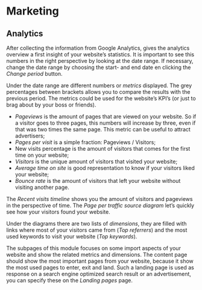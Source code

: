 # Marketing

## Analytics

After collecting the information from Google Analytics, gives the analytics overview a first insight of your website’s statistics. It is important to see this numbers in the right perspective by looking at the date range. If necessary, change the date range by choosing the start- and end date en clicking the *Change period* button.

Under the date range are different numbers or *metrics* displayed. The grey percentages between brackets allows you to compare the results with the previous period. The metrics could be used for the website’s KPI’s (or just to brag about by your boss or friends).

* *Pageviews* is the amount of pages that are viewed on your website. So if a visitor goes to three pages, this numbers will increase by three, even if that was two times the same page. This metric can be useful to attract advertisers;
* *Pages per visit* is a simple fraction: Pageviews / Visitors;
* New visits percentage is the amount of visitors that comes for the first time on your website;
* *Visitors* is the unique amount of visitors that visited your website;
* *Average time on site* is good representation to know if your visitors liked your website;
* *Bounce rate* is the amount of visitors that left your website without visiting another page.

The *Recent visits timeline* shows you the amount of visitors and pageviews in the perspective of time. The *Page per traffic source diagram* let’s quickly see how your visitors found your website.

Under the diagrams there are two lists of *dimensions*, they are filled with links where most of your visitors came from (*Top referrers*) and the most used keywords to visit your website (*Top keywords*).

The subpages of this module focuses on some import aspects of your website and show the related metrics and dimensions. The content page should show the most important pages from your website, because it show the most used pages to enter, exit and land. Such a landing page is used as response on a search engine optimized search result or an advertisement, you can specify these on the *Landing pages* page.
